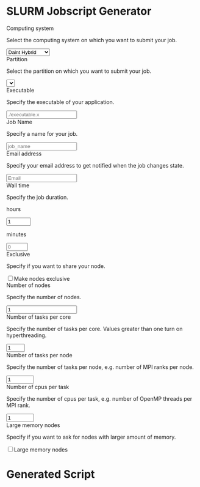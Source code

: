 # SLURM Jobscript Generator

<form>
  <div class="form-group">
    <label for="selectMachine">Computing system</label>
    <p class="help-block">Select the computing system on which you want to submit your job.</p>
    <select class="form-control" id="selectMachine">
      <option>Daint Hybrid</option>
      <option>Daint MultiCore</option>
      <option>Monch</option>
      <option>Leone</option>
      <!-- <option>Tave</option> -->
    </select>
  </div>
  <div class="form-group">
    <label for="selectPartition">Partition</label>
    <p class="help-block">Select the partition on which you want to submit your job.</p>
    <select class="form-control" id="selectPartition" >
    </select>
  </div>
 <div class="form-group" id="executableGroup">
    <label for="executable">Executable</label>
    <p class="help-block">Specify the executable of your application.</p>
    <input type="input" class="form-control" id="executable" placeholder="./executable.x" maxlength="75" onkeyup="return cscs_print_jobscript()">
  </div>
 <div class="form-group">
    <label for="jobName">Job Name</label>
    <p class="help-block">Specify a name for your job.</p>
    <input type="input" class="form-control" id="jobName" placeholder="job_name" maxlength="25" onkeyup="return cscs_print_jobscript()">
  </div>
  <div class="form-group" id="emailAddressGroup">
    <label for="emailAddress">Email address</label>
    <p class="help-block">Specify your email address to get notified when the job changes state.</p>
    <input type="email" class="form-control" id="emailAddress" placeholder="Email" maxlength="75" onkeyup="return cscs_print_jobscript()">
  </div>
  <div class="row form-group">
    <div class="col-md-12">
    <label for="wallclock">Wall time</label>
    <p class="help-block">Specify the job duration.</p>
    </div>
    <div class="col-md-6">
      <p class="help-block">hours</p>
      <input type="number" class="form-control" id="hours" min="0" max="168" placeholder="0" value="1" onchange="return cscs_validate_hour() && cscs_print_jobscript()" onkeyup="return cscs_validate_hour() && cscs_print_jobscript()" onkeydown="return cscs_validate_hour() && cscs_print_jobscript()">
    </div>
    <div class="col-md-6">
      <p class="help-block">minutes</p>
      <input type="number" class="form-control" id="minutes" min="0" max="59" placeholder="0" onchange="return cscs_validate_minutes() && cscs_print_jobscript()" onkeyup="return cscs_validate_minutes() && cscs_print_jobscript()" onkeydown="return cscs_validate_minutes() && cscs_print_jobscript()">
    </div>
  </div>
  <div class="form-group" id="ExclusiveNodeGroup">
    <label for="ExclusiveNode">Exclusive</label>
    <p class="help-block">Specify if you want to share your node.</p>
    <div class="checkbox">
      <label>
        <input type="checkbox" id="ExclusiveNode" onchange="cscs_print_jobscript()">Make nodes exclusive
      </label>
    </div>
  </div>
  <div class="form-group" id="numberOfNodesGroup">
    <label for="numberOfNodes">Number of nodes</label>
    <p class="help-block" id="numberOfNodesText">Specify the number of nodes.</p>
    <input type="number" class="form-control" id="numberOfNodes" min="1" value="1" size="6" onchange="return cscs_print_jobscript()" onkeypress='return event.charCode in [46, 8, 9, 27, 13, 110, 190] || (event.charCode >= 48 && event.charCode <= 57)'>
  </div>
  <div class="form-group" id="numberTasksPerCoreGroup">
    <label for="numberTasksPerCore">Number of tasks per core</label>
    <p class="help-block" id="numberTasksPerCoreText">Specify the number of tasks per core. Values greater than one turn on hyperthreading.</p>
    <input type="number" class="form-control" id="numberTasksPerCore" min="1" max="4" size="6" value="1" onchange="cscs_print_jobscript()" onkeyup="cscs_print_jobscript()" onkeydown="cscs_print_jobscript()" onkeypress='return event.charCode in [46, 8, 9, 27, 13, 110, 190] || (event.charCode >= 48 && event.charCode <= 57)'>
  </div>
  <div class="form-group" id="numberOfTasksPerNodeGroup">
    <label for="numberOfTasksPerNode">Number of tasks per node</label>
    <p class="help-block" id="numberOfTasksPerNodeText">Specify the number of tasks per node, e.g. number of MPI ranks per node.</p>
    <input type="number" class="form-control" id="numberOfTasksPerNode" max="1000" min="1" size="6" value="1" onchange="cscs_print_jobscript()" onkeyup="cscs_print_jobscript()" onkeydown="cscs_print_jobscript()" onkeypress='return event.charCode in [46, 8, 9, 27, 13, 110, 190] || (event.charCode >= 48 && event.charCode <= 57)'>
  </div>
  <div class="form-group" id="numberOfCpusPerTaskGroup">
    <label for="numberOfCpusPerTask">Number of cpus per task</label>
    <p class="help-block" id="numberOfCpusPerTaskText">Specify the number of cpus per task, e.g. number of OpenMP threads per MPI rank.</p>
    <input type="number" class="form-control" id="numberOfCpusPerTask" max="1000" min="1" size="6" value="1" onchange="cscs_print_jobscript()" onkeyup="cscs_print_jobscript()" onkeydown="cscs_print_jobscript()" onkeypress='return event.charCode in [46, 8, 9, 27, 13, 110, 190] || (event.charCode >= 48 && event.charCode <= 57)'>
  </div>
  <div class="form-group" id="bigMemoryGroup">
    <label for="bigMemory">Large memory nodes</label>
    <p class="help-block">Specify if you want to ask for nodes with larger amount of memory.</p>
    <div class="checkbox">
      <label>
        <input type="checkbox" id="bigMemory" onchange="cscs_print_jobscript()">Large memory nodes
      </label>
    </div>
  </div>
  <!-- <a class="btn btn-primary" type="submit" id="submit_button" class="btn btn-default" href="#generated-script">Generate</a> -->
</form>

# Generated Script
<div class="form-group">
<div class="alert alert-info" role="alert" id="partitionwebsite"></div>
  <div class="alert alert-success" role="alert" id="jobscriptalert"></div>
  <pre><code id="jobscript" class="bash hljs"></code></pre>
</div>
